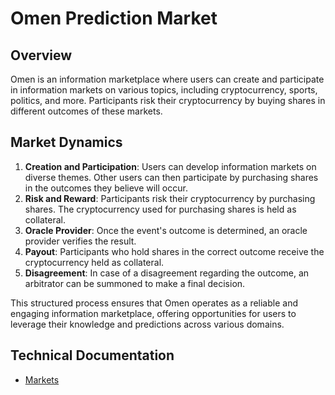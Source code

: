 # Omen Prediction Market


## Overview
Omen is an information marketplace where users can create and participate in information markets on various topics, including cryptocurrency, sports, politics, and more. Participants risk their cryptocurrency by buying shares in different outcomes of these markets. 

## Market Dynamics
1. **Creation and Participation**: Users can develop information markets on diverse themes. Other users can then participate by purchasing shares in the outcomes they believe will occur.
2. **Risk and Reward**: Participants risk their cryptocurrency by purchasing shares. The cryptocurrency used for purchasing shares is held as collateral.
3. **Oracle Provider**: Once the event's outcome is determined, an oracle provider verifies the result.
4. **Payout**: Participants who hold shares in the correct outcome receive the cryptocurrency held as collateral.
5. **Disagreement**: In case of a disagreement regarding the outcome, an arbitrator can be summoned to make a final decision.

This structured process ensures that Omen operates as a reliable and engaging information marketplace, offering opportunities for users to leverage their knowledge and predictions across various domains.



## Technical Documentation
- [Markets](docs/markets.md)


